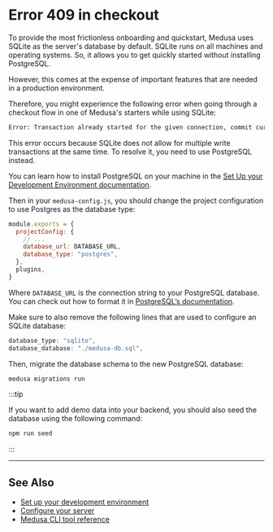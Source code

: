# Error 409 in checkout

To provide the most frictionless onboarding and quickstart, Medusa uses SQLite as the server's database by default. SQLite runs on all machines and operating systems. So, it allows you to get quickly started without installing PostgreSQL.

However, this comes at the expense of important features that are needed in a production environment.

Therefore, you might experience the following error when going through a checkout flow in one of Medusa's starters while using SQLite:

```bash noReport
Error: Transaction already started for the given connection, commit current transaction before starting a new one.
```

This error occurs because SQLite does not allow for multiple write transactions at the same time. To resolve it, you need to use PostgreSQL instead.

You can learn how to install PostgreSQL on your machine in the [Set Up your Development Environment documentation](../tutorial/0-set-up-your-development-environment.mdx#postgresql).

Then in your `medusa-config.js`, you should change the project configuration to use Postgres as the database type:

```jsx title=medusa-config.js
module.exports = {
  projectConfig: {
    // ...
    database_url: DATABASE_URL,
    database_type: "postgres",
  },
  plugins,
}
```

Where `DATABASE_URL` is the connection string to your PostgreSQL database. You can check out how to format it in [PostgreSQL’s documentation](https://www.postgresql.org/docs/current/libpq-connect.html).

Make sure to also remove the following lines that are used to configure an SQLite database:

<!-- eslint-skip -->

```jsx title=medusa-config.js
database_type: "sqlite",
database_database: "./medusa-db.sql",
```

Then, migrate the database schema to the new PostgreSQL database:

```bash
medusa migrations run
```

:::tip

If you want to add demo data into your backend, you should also seed the database using the following command:

```bash npm2yarn
npm run seed
```

:::

---

## See Also

- [Set up your development environment](../tutorial/0-set-up-your-development-environment.mdx)
- [Configure your server](../usage/configurations.md)
- [Medusa CLI tool reference](../cli/reference.md)
